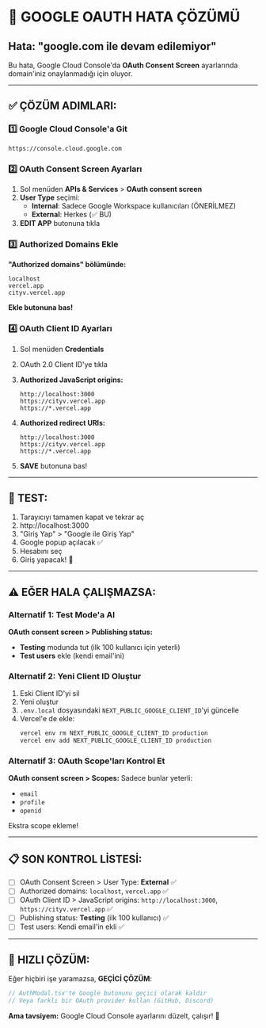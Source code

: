 # 🔧 GOOGLE OAUTH HATA ÇÖZÜMÜ

## Hata: "google.com ile devam edilemiyor"

Bu hata, Google Cloud Console'da **OAuth Consent Screen** ayarlarında domain'iniz onaylanmadığı için oluyor.

---

## ✅ ÇÖZÜM ADIMLARI:

### 1️⃣ Google Cloud Console'a Git
```
https://console.cloud.google.com
```

### 2️⃣ OAuth Consent Screen Ayarları

1. Sol menüden **APIs & Services** > **OAuth consent screen**
2. **User Type** seçimi:
   - **Internal**: Sadece Google Workspace kullanıcıları (ÖNERİLMEZ)
   - **External**: Herkes (✅ BU)
3. **EDIT APP** butonuna tıkla

### 3️⃣ Authorized Domains Ekle

**"Authorized domains" bölümünde:**
```
localhost
vercel.app
cityv.vercel.app
```

**Ekle butonuna bas!**

### 4️⃣ OAuth Client ID Ayarları

1. Sol menüden **Credentials**
2. OAuth 2.0 Client ID'ye tıkla
3. **Authorized JavaScript origins:**
   ```
   http://localhost:3000
   https://cityv.vercel.app
   https://*.vercel.app
   ```

4. **Authorized redirect URIs:**
   ```
   http://localhost:3000
   https://cityv.vercel.app
   https://*.vercel.app
   ```

5. **SAVE** butonuna bas!

---

## 🧪 TEST:

1. Tarayıcıyı tamamen kapat ve tekrar aç
2. http://localhost:3000
3. "Giriş Yap" > "Google ile Giriş Yap"
4. Google popup açılacak ✅
5. Hesabını seç
6. Giriş yapacak! 🎉

---

## ⚠️ EĞER HALA ÇALIŞMAZSA:

### Alternatif 1: Test Mode'a Al

**OAuth consent screen > Publishing status:**
- **Testing** modunda tut (ilk 100 kullanıcı için yeterli)
- **Test users** ekle (kendi email'ini)

### Alternatif 2: Yeni Client ID Oluştur

1. Eski Client ID'yi sil
2. Yeni oluştur
3. `.env.local` dosyasındaki `NEXT_PUBLIC_GOOGLE_CLIENT_ID`'yi güncelle
4. Vercel'e de ekle:
   ```bash
   vercel env rm NEXT_PUBLIC_GOOGLE_CLIENT_ID production
   vercel env add NEXT_PUBLIC_GOOGLE_CLIENT_ID production
   ```

### Alternatif 3: OAuth Scope'ları Kontrol Et

**OAuth consent screen > Scopes:**
Sadece bunlar yeterli:
- `email`
- `profile`
- `openid`

Ekstra scope ekleme!

---

## 📋 SON KONTROL LİSTESİ:

- [ ] OAuth Consent Screen > User Type: **External** ✅
- [ ] Authorized domains: `localhost`, `vercel.app` ✅
- [ ] OAuth Client ID > JavaScript origins: `http://localhost:3000`, `https://cityv.vercel.app` ✅
- [ ] Publishing status: **Testing** (ilk 100 kullanıcı) ✅
- [ ] Test users: Kendi email'in ekli ✅

---

## 🎯 HIZLI ÇÖZÜM:

Eğer hiçbiri işe yaramazsa, **GEÇİCİ ÇÖZÜM**:

```typescript
// AuthModal.tsx'te Google butonunu geçici olarak kaldır
// Veya farklı bir OAuth provider kullan (GitHub, Discord)
```

**Ama tavsiyem:** Google Cloud Console ayarlarını düzelt, çalışır! 💪
